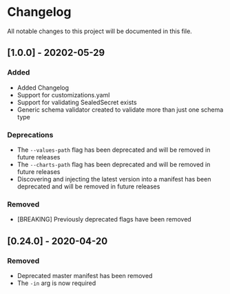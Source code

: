 # Changelog
All notable changes to this project will be documented in this file.

## [1.0.0] - 20202-05-29
### Added
- Added Changelog
- Support for customizations.yaml
- Support for validating SealedSecret exists
- Generic schema validator created to validate more than just one schema type

### Deprecations
- The `--values-path` flag has been deprecated and will be removed in future releases
- The `--charts-path` flag has been deprecated and will be removed in future releases
- Discovering and injecting the latest version into a manifest has been deprecated and will be removed in future releases

### Removed
- [BREAKING] Previously deprecated flags have been removed

## [0.24.0] - 2020-04-20
### Removed
- Deprecated master manifest has been removed
- The `-in` arg is now required
